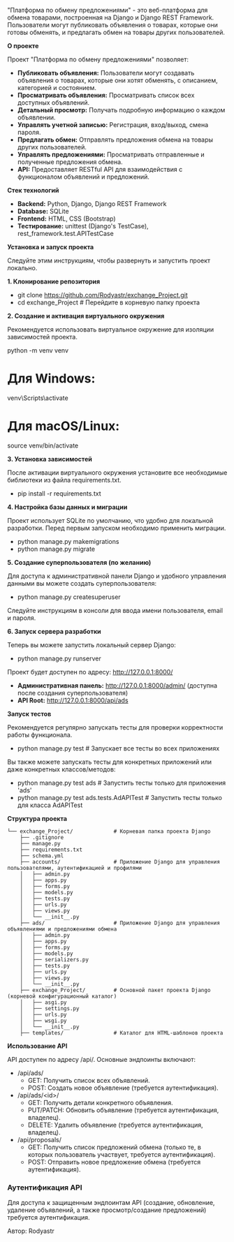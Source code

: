 "Платформа по обмену предложениями" - это веб-платформа для обмена товарами, построенная на Django и Django REST Framework. Пользователи могут публиковать объявления о товарах, которые они готовы обменять, и предлагать обмен на товары других пользователей.

**О проекте**

Проект "Платформа по обмену предложениями" позволяет:

* **Публиковать объявления:** Пользователи могут создавать объявления о товарах, которые они хотят обменять, с описанием, категорией и состоянием.  
* **Просматривать объявления:** Просматривать список всех доступных объявлений.  
* **Детальный просмотр:** Получать подробную информацию о каждом объявлении.  
* **Управлять учетной записью:** Регистрация, вход/выход, смена пароля.  
* **Предлагать обмен:** Отправлять предложения обмена на товары других пользователей.  
* **Управлять предложениями:** Просматривать отправленные и полученные предложения обмена.  
* **API:** Предоставляет RESTful API для взаимодействия с функционалом объявлений и предложений.

**Стек технологий**

* **Backend:** Python, Django, Django REST Framework  
* **Database:** SQLite 
* **Frontend:** HTML, CSS (Bootstrap)
* **Тестирование:** unittest (Django's TestCase), rest_framework.test.APITestCase

**Установка и запуск проекта**

Следуйте этим инструкциям, чтобы развернуть и запустить проект локально.

**1. Клонирование репозитория**

* git clone https://github.com/Rodyastr/exchange_Project.git 
* cd exchange_Project # Перейдите в корневую папку проекта

**2. Создание и активация виртуального окружения**

Рекомендуется использовать виртуальное окружение для изоляции зависимостей проекта.

python -m venv venv  
# Для Windows:  
venv\Scripts\activate  
# Для macOS/Linux:  
source venv/bin/activate

**3. Установка зависимостей**

После активации виртуального окружения установите все необходимые библиотеки из файла requirements.txt.

* pip install -r requirements.txt

**4. Настройка базы данных и миграции**

Проект использует SQLite по умолчанию, что удобно для локальной разработки. Перед первым запуском необходимо применить миграции.

* python manage.py makemigrations
* python manage.py migrate

**5. Создание суперпользователя (по желанию)**

Для доступа к административной панели Django и удобного управления данными вы можете создать суперпользователя:

* python manage.py createsuperuser

Следуйте инструкциям в консоли для ввода имени пользователя, email и пароля.

**6. Запуск сервера разработки**

Теперь вы можете запустить локальный сервер Django:

* python manage.py runserver

Проект будет доступен по адресу: http://127.0.0.1:8000/

* **Административная панель:** http://127.0.0.1:8000/admin/ (доступна после создания суперпользователя)  
* **API Root:** http://127.0.0.1:8000/api/ads

**Запуск тестов**

Рекомендуется регулярно запускать тесты для проверки корректности работы функционала.

* python manage.py test # Запускает все тесты во всех приложениях

Вы также можете запускать тесты для конкретных приложений или даже конкретных классов/методов:

* python manage.py test ads                 # Запустить тесты только для приложения 'ads'  
* python manage.py test ads.tests.AdAPITest # Запустить тесты только для класса AdAPITest

**Структура проекта**
```
└── exchange_Project/             # Корневая папка проекта Django
    ├── .gitignore                
    ├── manage.py                 
    ├── requirements.txt         
    ├── schema.yml                
    ├── accounts/                 # Приложение Django для управления пользователями, аутентификацией и профилями
    │   ├── admin.py              
    │   ├── apps.py               
    │   ├── forms.py              
    │   ├── models.py            
    │   ├── tests.py              
    │   ├── urls.py               
    │   ├── views.py              
    │   └── __init__.py           
    ├── ads/                      # Приложение Django для управления объявлениями и предложениями обмена
    │   ├── admin.py              
    │   ├── apps.py               
    │   ├── forms.py              
    │   ├── models.py             
    │   ├── serializers.py        
    │   ├── tests.py              
    │   ├── urls.py               
    │   ├── views.py              
    │   └── __init__.py           
    ├── exchange_Project/         # Основной пакет проекта Django (корневой конфигурационный каталог)
    │   ├── asgi.py               
    │   ├── settings.py           
    │   ├── urls.py               
    │   ├── wsgi.py               
    │   └── __init__.py           
    ├── templates/                # Каталог для HTML-шаблонов проекта
```

**Использование API**

API доступен по адресу /api/. Основные эндпоинты включают:

* /api/ads/  
  * GET: Получить список всех объявлений.  
  * POST: Создать новое объявление (требуется аутентификация).  
* /api/ads/\<id\>/  
  * GET: Получить детали конкретного объявления.  
  * PUT/PATCH: Обновить объявление (требуется аутентификация, владелец).  
  * DELETE: Удалить объявление (требуется аутентификация, владелец).  
* /api/proposals/  
  * GET: Получить список предложений обмена (только те, в которых пользователь участвует, требуется аутентификация).  
  * POST: Отправить новое предложение обмена (требуется аутентификация).

### **Аутентификация API**

Для доступа к защищенным эндпоинтам API (создание, обновление, удаление объявлений, а также просмотр/создание предложений) требуется аутентификация. 

Автор: Rodyastr
